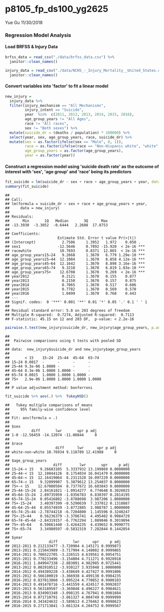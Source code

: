 p8105\_fp\_ds100\_yg2625
================
Yue Gu
11/30/2018

### Regression Model Analysis

#### Load BRFSS & Injury Data

``` r
brfss_data = read_csv("./data/brfss_data.csv") %>% 
  janitor::clean_names()

injury_data = read_csv("./data/NCHS_-_Injury_Mortality__United_States.csv") %>% 
  janitor::clean_names()
```

#### Convert variables into 'factor' to fit a linear model

``` r
new_injury = 
  injury_data %>% 
  filter(injury_mechanism == "All Mechanisms",
         injury_intent == "Suicide",
         year  %in%  c(2011, 2012, 2013, 2014, 2015, 2016),
         age_group_years != "All Ages",
         race != "All races",
         sex != "Both sexes") %>%
  mutate(suicide_dr = (deaths / population) * 100000) %>% 
  select(year, sex, age_group_years, race, suicide_dr) %>% 
  mutate(sex = as.factor(ifelse(sex == "Male", 0, 1)),
         race = as.factor(ifelse(race == "Non-Hispanic white", "white", "non-white")),
         age_group_years = as.factor(age_group_years),
         year = as.factor(year))
```

#### Construct a regression model using 'suicide death rate' as the outcome of interest with 'sex', 'age group' and 'race' being its predictors

``` r
fit_suicide = lm(suicide_dr ~ sex + race + age_group_years + year, data = new_injury)
summary(fit_suicide)
```

    ## 
    ## Call:
    ## lm(formula = suicide_dr ~ sex + race + age_group_years + year, 
    ##     data = new_injury)
    ## 
    ## Residuals:
    ##      Min       1Q   Median       3Q      Max 
    ## -13.3930  -3.3052  -0.6444   2.2608  17.8753 
    ## 
    ## Coefficients:
    ##                      Estimate Std. Error t value Pr(>|t|)    
    ## (Intercept)            2.7506     1.3952   1.972    0.050 .  
    ## sex1                 -12.5646     0.7892 -15.920  < 2e-16 ***
    ## racewhite             10.7693     0.8371  12.865  < 2e-16 ***
    ## age_group_years15–24   9.2668     1.3670   6.779 1.29e-10 ***
    ## age_group_years25–44  12.1084     1.3670   8.858 4.12e-16 ***
    ## age_group_years45–64  12.1642     1.3670   8.898 3.16e-16 ***
    ## age_group_years65–74   9.3210     1.3670   6.819 1.03e-10 ***
    ## age_group_years75+    12.6708     1.3670   9.269  < 2e-16 ***
    ## year2012               0.2121     1.3670   0.155    0.877    
    ## year2013               0.2150     1.3670   0.157    0.875    
    ## year2014               0.7065     1.3670   0.517    0.606    
    ## year2015               0.7782     1.3670   0.569    0.570    
    ## year2016               1.0499     1.3670   0.768    0.443    
    ## ---
    ## Signif. codes:  0 '***' 0.001 '**' 0.01 '*' 0.05 '.' 0.1 ' ' 1
    ## 
    ## Residual standard error: 5.8 on 203 degrees of freedom
    ## Multiple R-squared:  0.7274, Adjusted R-squared:  0.7113 
    ## F-statistic: 45.15 on 12 and 203 DF,  p-value: < 2.2e-16

``` r
pairwise.t.test(new_injury$suicide_dr, new_injury$age_group_years, p.adj = 'bonferroni')
```

    ## 
    ##  Pairwise comparisons using t tests with pooled SD 
    ## 
    ## data:  new_injury$suicide_dr and new_injury$age_group_years 
    ## 
    ##       < 15    15–24  25–44  45–64  65–74 
    ## 15–24 0.0017  -      -      -      -     
    ## 25–44 9.3e-06 1.0000 -      -      -     
    ## 45–64 8.3e-06 1.0000 1.0000 -      -     
    ## 65–74 0.0015  1.0000 1.0000 1.0000 -     
    ## 75+   2.9e-06 1.0000 1.0000 1.0000 1.0000
    ## 
    ## P value adjustment method: bonferroni

``` r
fit_suicide %>% aov(.) %>%  TukeyHSD()
```

    ##   Tukey multiple comparisons of means
    ##     95% family-wise confidence level
    ## 
    ## Fit: aov(formula = .)
    ## 
    ## $sex
    ##          diff       lwr       upr p adj
    ## 1-0 -12.56459 -14.12074 -11.00844     0
    ## 
    ## $race
    ##                     diff      lwr      upr p adj
    ## white-non-white 10.76934 9.118789 12.41988     0
    ## 
    ## $age_group_years
    ##                    diff        lwr       upr     p adj
    ## 15–24-< 15   9.26683105  5.3337932 13.199869 0.0000000
    ## 25–44-< 15  12.10844126  8.1754034 16.041479 0.0000000
    ## 45–64-< 15  12.16419064  8.2311528 16.097229 0.0000000
    ## 65–74-< 15   9.32099907  5.3879612 13.254037 0.0000000
    ## 75+-< 15    12.67080504  8.7377672 16.603843 0.0000000
    ## 25–44-15–24  2.84161021 -1.0914277  6.774648 0.3026025
    ## 45–64-15–24  2.89735959 -1.0356783  6.830397 0.2814195
    ## 65–74-15–24  0.05416802 -3.8788698  3.987206 1.0000000
    ## 75+-15–24    3.40397399 -0.5290639  7.337012 0.1318887
    ## 45–64-25–44  0.05574939 -3.8772885  3.988787 1.0000000
    ## 65–74-25–44 -2.78744218 -6.7204800  1.145596 0.3240247
    ## 75+-25–44    0.56236379 -3.3706741  4.495402 0.9984729
    ## 65–74-45–64 -2.84319157 -6.7762294  1.089846 0.3019894
    ## 75+-45–64    0.50661440 -3.4264235  4.439652 0.9990775
    ## 75+-65–74    3.34980597 -0.5832319  7.282844 0.1442054
    ## 
    ## $year
    ##                  diff       lwr      upr     p adj
    ## 2012-2011 0.212133477 -3.720904 4.145171 0.9999873
    ## 2013-2011 0.215043989 -3.717994 4.148082 0.9999865
    ## 2014-2011 0.706522705 -3.226515 4.639561 0.9954751
    ## 2015-2011 0.778233496 -3.154804 4.711271 0.9928918
    ## 2016-2011 1.049947338 -2.883091 4.982985 0.9725441
    ## 2013-2012 0.002910512 -3.930127 3.935948 1.0000000
    ## 2014-2012 0.494389228 -3.438649 4.427427 0.9991806
    ## 2015-2012 0.566100019 -3.366938 4.499138 0.9984235
    ## 2016-2012 0.837813860 -3.095224 4.770852 0.9900103
    ## 2014-2013 0.491478716 -3.441559 4.424517 0.9992037
    ## 2015-2013 0.563189507 -3.369848 4.496227 0.9984621
    ## 2016-2013 0.834903348 -3.098135 4.767941 0.9901684
    ## 2015-2014 0.071710791 -3.861327 4.004749 0.9999999
    ## 2016-2014 0.343424632 -3.589613 4.276462 0.9998623
    ## 2016-2015 0.271713841 -3.661324 4.204752 0.9999567
